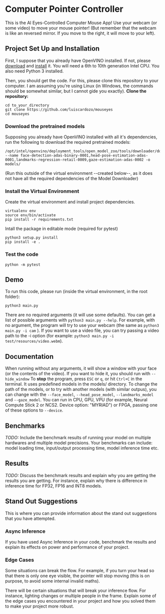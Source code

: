 # Computer Pointer Controller

This is the AI Eyes-Controlled Computer Mouse App!
Use your webcam (or some video) to move your mouse pointer!
(But remember that the webcam is like an reversed mirror. If you move to the right, it will move to your left).

## Project Set Up and Installation

First, I suppose that you already have OpenVINO installed. If not, please [download](https://software.intel.com/content/www/us/en/develop/tools/openvino-toolkit/choose-download.html) and [install](https://docs.openvinotoolkit.org/latest/openvino_docs_install_guides_installing_openvino_linux.html) it. You will need a 6th to 10th generation Intel CPU.
You also need Python 3 installed.

Then, you should get the code. For this, please clone this repository to your computer. I am assuming you're using Linux (in Windows, the commands should be somewhat similar, but I cannot gide you exactly).
**Clone the repository:**
```
cd to_your_directory
git clone https://github.com/luiscardozo/mouseyes
cd mouseyes
```

### Download the pretrained models
Supposing you already have OpenVINO installed with all it's dependencies, run the following to download the required pretrained models:
```
/opt/intel/openvino/deployment_tools/open_model_zoo/tools/downloader/downloader.py --name face-detection-adas-binary-0001,head-pose-estimation-adas-0001,landmarks-regression-retail-0009,gaze-estimation-adas-0002 -o models/
```
(Run this outside of the virtual environment --created below--, as it does not have all the required dependencies of the Model Downloader)

### Install the Virtual Environment
Create the virtual environment and install project dependencies.
```
virtualenv env
source env/bin/activate
pip install -r requirements.txt
```

Intall the package in editable mode (required for pytest)
```
python3 setup.py install
pip install -e .
```

### Test the code
```
python -m pytest
```

## Demo
To run this code, please run (inside the virtual environment, in the root folder):
```
python3 main.py
```
There are no required arguments (it will use some defaults). You can get a list of possible arguments with `python3 main.py --help`.
For example, with no argument, the program will try to use your webcam (the same as `python3 main.py -i cam` ). If you want to use a video file, you can try passing a video path to the -i option (for example: `python3 main.py -i test/resources/video.webm`).

## Documentation
When running without any arguments, it will show a window with your face (or the contents of the video). If you want to hide it, you should run with `--hide_window`
To **stop** the program, press `ESC` or `q`, or hit `Ctrl+C` in the terminal.
It uses predefined models in the models/ directory. To change the path of the models, or to try with another models (with similar outpus), you can change with the `--face_model`, `--head_pose_model`, `--landmarks_model` and `--gaze_model`.
You can run in CPU, GPU, VPU (for example, Neural Compute Stick 2 or NCS2. Device option: "MYRIAD") or FPGA, passing one of these options to `--device`.


## Benchmarks
*TODO:* Include the benchmark results of running your model on multiple hardwares and multiple model precisions. Your benchmarks can include: model loading time, input/output processing time, model inference time etc.

## Results
*TODO:* Discuss the benchmark results and explain why you are getting the results you are getting. For instance, explain why there is difference in inference time for FP32, FP16 and INT8 models.

## Stand Out Suggestions
This is where you can provide information about the stand out suggestions that you have attempted.

### Async Inference
If you have used Async Inference in your code, benchmark the results and explain its effects on power and performance of your project.

### Edge Cases
Some situations can break the flow. For example, if you turn your head so that there is only one eye visible, the pointer will stop moving (this is on purpose, to avoid some internal invalid maths).

There will be certain situations that will break your inference flow. For instance, lighting changes or multiple people in the frame. Explain some of the edge cases you encountered in your project and how you solved them to make your project more robust.

